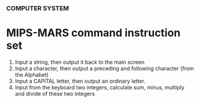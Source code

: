 ### COMPUTER SYSTEM
# MIPS-MARS command instruction set
1. Input a string, then output it back to the main screen
2. Input a character, then output a preceding and following character (from the Alphabet)
3. Input a CAPITAL letter, then output an ordinary letter.
4. Input from the keyboard two integers, calculate sum, minus, multiply and divide of these two integers
